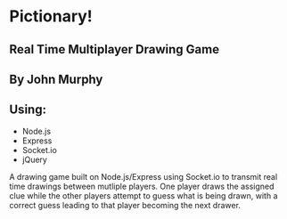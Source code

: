 # Pictionary!
## Real Time Multiplayer Drawing Game
## By John Murphy

## Using:
* Node.js
* Express
* Socket.io
* jQuery

A drawing game built on Node.js/Express using Socket.io to transmit real time drawings between mutliple players. One player draws the assigned clue while the other players attempt to guess what is being drawn, with a correct guess leading to that player becoming the next drawer. 